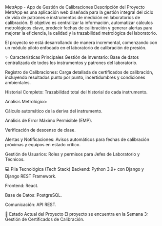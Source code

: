 MetrApp - App de Gestión de Calibraciones
Descripción del Proyecto
MetrApp es una aplicación web diseñada para la gestión integral del ciclo de vida de patrones e instrumentos de medición en laboratorios de calibración. El objetivo es centralizar la información, automatizar cálculos metrológicos clave, predecir fechas de calibración y generar alertas para mejorar la eficiencia, la calidad y la trazabilidad metrológica del laboratorio.

El proyecto se está desarrollando de manera incremental, comenzando con un módulo piloto enfocado en el laboratorio de calibración de presión.

✨ Características Principales
Gestión de Inventario: Base de datos centralizada de todos los instrumentos y patrones del laboratorio.

Registro de Calibraciones: Carga detallada de certificados de calibración, incluyendo resultados punto por punto, incertidumbres y condiciones ambientales.

Historial Completo: Trazabilidad total del historial de cada instrumento.

Análisis Metrológico:

Cálculo automático de la deriva del instrumento.

Análisis de Error Máximo Permisible (EMP).

Verificación de descenso de clase.

Alertas y Notificaciones: Avisos automáticos para fechas de calibración próximas y equipos en estado crítico.

Gestión de Usuarios: Roles y permisos para Jefes de Laboratorio y Técnicos.

💻 Pila Tecnológica (Tech Stack)
Backend: Python 3.9+ con Django y Django REST Framework.

Frontend: React.

Base de Datos: PostgreSQL.

Comunicación: API REST.

🚀 Estado Actual del Proyecto
El proyecto se encuentra en la Semana 3: Gestión de Certificados de Calibración.
